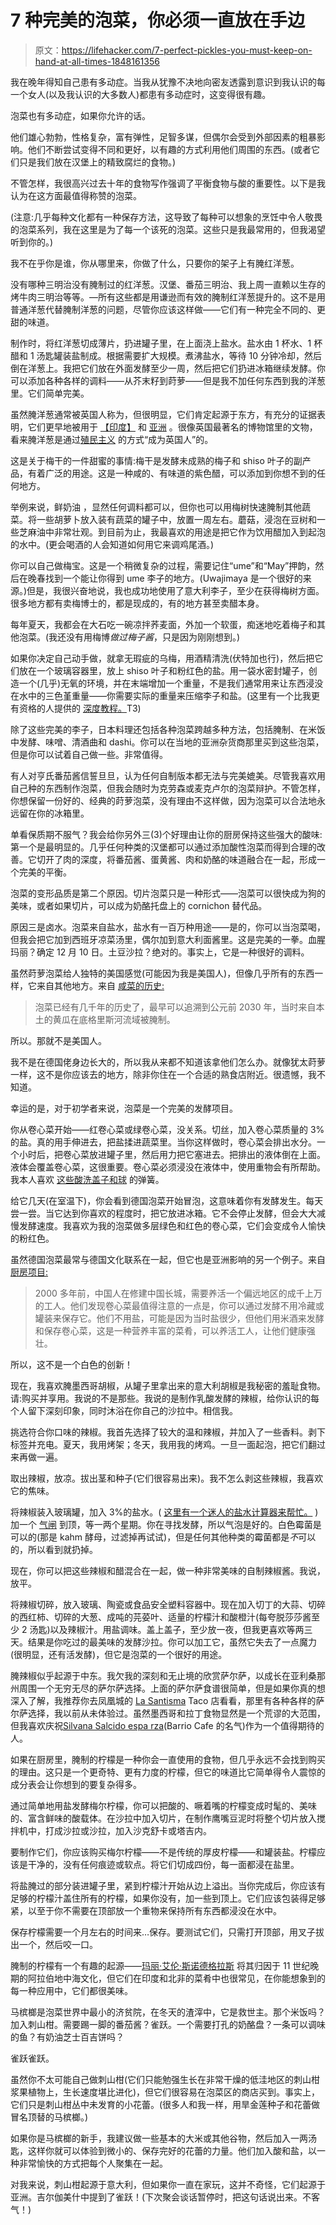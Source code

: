 # 7 种完美的泡菜，你必须一直放在手边

> 原文：<https://lifehacker.com/7-perfect-pickles-you-must-keep-on-hand-at-all-times-1848161356>

我在晚年得知自己患有多动症。当我从犹豫不决地向密友透露到意识到我认识的每一个女人(以及我认识的大多数人)都患有多动症时，这变得很有趣。

泡菜也有多动症，如果你允许的话。

他们雄心勃勃，性格复杂，富有弹性，足智多谋，但偶尔会受到外部因素的粗暴影响。他们不断尝试变得不同和更好，以有趣的方式利用他们周围的东西。(或者它们只是我们放在汉堡上的精致腐烂的食物。)

不管怎样，我很高兴过去十年的食物写作强调了平衡食物与酸的重要性。以下是我认为在这方面最值得称赞的泡菜。

(注意:几乎每种文化都有一种保存方法，这导致了每种可以想象的烹饪中令人敬畏的泡菜系列，我在这里是为了每一个该死的泡菜。这些只是我最常用的，但我渴望听到你的。)

我不在乎你是谁，你从哪里来，你做了什么，只要你的架子上有腌红洋葱。

没有哪种三明治没有腌制过的红洋葱。汉堡、番茄三明治、我上周一直赖以生存的烤牛肉三明治等等。—所有这些都是用谦逊而有效的腌制红洋葱提升的。这不是用普通洋葱代替腌制洋葱的问题，尽管你应该这样做——它们有一种完全不同的、更甜的味道。

制作时，将红洋葱切成薄片，扔进罐子里，在上面浇上盐水。盐水由 1 杯水、1 杯醋和 1 汤匙罐装盐制成。根据需要扩大规模。煮沸盐水，等待 10 分钟冷却，然后倒在洋葱上。我把它们放在外面发酵至少一周，然后把它们扔进冰箱继续发酵。你可以添加各种各样的调料——从芥末籽到莳萝——但是我不加任何东西到我的洋葱里。它们简单完美。

虽然腌洋葱通常被英国人称为，但很明显，它们肯定起源于东方，有充分的证据表明，它们更早地被用于 [【印度】](https://theculturetrip.com/asia/india/articles/a-brief-history-of-the-humble-indian-pickle/) 和 [亚洲](http://www.nyfoodmuseum.org/_pasia.htm) 。很像英国最著名的博物馆里的文物，看来腌洋葱是通过[殖民主义](https://savoringthepast.net/2015/08/01/pickling-onions-in-18th-century-england/) 的方式“成为英国人”的。

这是关于梅干的一件甜蜜的事情:梅干是发酵未成熟的梅子和 shiso 叶子的副产品，有着广泛的用途。这是一种咸的、有味道的紫色醋，可以添加到你想不到的任何地方。

举例来说，鲜奶油 ，显然任何调料都可以，但你也可以用梅树快速腌制其他蔬菜。将一些胡萝卜放入装有蔬菜的罐子中，放置一周左右。蘑菇，浸泡在豆树和一些芝麻油中非常壮观。到目前为止，我最喜欢的用途是把它作为饮用醋加入到起泡的水中。(更会喝酒的人会知道如何用它来调鸡尾酒。)

你可以自己做梅宝。这是一个稍微复杂的过程，需要记住“ume”和“May”押韵，然后在晚春找到一个能让你得到 ume 李子的地方。(Uwajimaya 是一个很好的来源。)但是，我很兴奋地说，我也成功地使用了意大利李子，至少在获得梅树方面。很多地方都有卖梅博士的，都是现成的，有的地方甚至卖醋本身。

每年夏天，我都会在大石吃一碗凉拌荞麦面，外加一个软蛋，痴迷地吃着梅子和其他泡菜。(我还没有用梅博*做过梅子酱*，只是因为刚刚想到。)

如果你决定自己动手做，就拿无瑕疵的乌梅，用酒精清洗(伏特加也行)，然后把它们放在一个玻璃容器里，放上 shiso 叶子和粉红色的盐。用一袋水密封罐子，创造一个(几乎)无氧的环境，并在末端增加一个重量，不是我们通常用来让东西浸没在水中的三色堇重量——你需要实际的重量来压缩李子和盐。(这里有一个比我更有资格的人提供的 [深度教程。](https://www.justonecookbook.com/how-to-make-umeboshi/)T3) 

除了这些完美的李子，日本料理还包括各种泡菜跨越多种方法，包括腌制、在米饭中发酵、味噌、清酒曲和 dashi。你可以在当地的亚洲杂货商那里买到这些泡菜，但是你可以试着自己做一些。非常值得。

有人对亨氏番茄酱信誓旦旦，认为任何自制版本都无法与完美媲美。尽管我喜欢用自己种的东西制作泡菜，但我会随时为克劳森或麦克卢尔的泡菜辩护。不管怎样，你想保留一份好的、经典的莳萝泡菜，没有理由不这样做，因为泡菜可以合法地永远留在你的冰箱里。

单看保质期不服气？我会给你另外三(3)个好理由让你的厨房保持这些强大的酸味:第一个是最明显的。几乎任何种类的汉堡都可以通过添加酸性泡菜而得到合理的改善。它切开了肉的深度，将番茄酱、蛋黄酱、肉和奶酪的味道融合在一起，形成一个完美的平衡。

泡菜的变形品质是第二个原因。切片泡菜只是一种形式——泡菜可以很快成为狗的美味，或者如果切片，可以成为奶酪托盘上的 cornichon 替代品。

原因三是卤水。泡菜来自盐水，盐水有一百万种用途——是的，你可以当泡菜喝，但我会把它加到西班牙凉菜汤里，偶尔加到意大利面酱里。这是完美的一拳。血腥玛丽？确定 12 月 10 日。土豆沙拉？绝对的。事实上，它是一种很好的调料。

虽然莳萝泡菜给人独特的美国感觉(可能因为我是美国人)，但像几乎所有的东西一样，它来自其他地方。来自 [咸菜的历史:](https://www.pbs.org/food/the-history-kitchen/history-pickles/)

> 泡菜已经有几千年的历史了，最早可以追溯到公元前 2030 年，当时来自本土的黄瓜在底格里斯河流域被腌制。

所以。那就不是美国人。

我不是在德国佬身边长大的，所以我从来都不知道该拿他们怎么办。就像犹太莳萝一样，这不是你应该去的地方，除非你住在一个合适的熟食店附近。很遗憾，我不知道。

幸运的是，对于初学者来说，泡菜是一个完美的发酵项目。

你从卷心菜开始——红卷心菜或绿卷心菜，没关系。切丝，加入卷心菜质量的 3%的盐。真的用手伸进去，把盐揉进蔬菜里。当你这样做时，卷心菜会排出水分。一个小时后，把卷心菜放进罐子里，然后用力把它塞进去。把排出的液体倒在上面。液体会覆盖卷心菜，这很重要。卷心菜必须浸没在液体中，使用重物会有所帮助。我本人喜欢 [这些酸洗盖子和球](https://www.farmandfleet.com/products/1316699-ball-2-pack-fermentation-replacement-pack.html) 的弹簧。

给它几天(在室温下)，你会看到德国泡菜开始冒泡，这意味着你有发酵发生。每天尝一尝。当它达到你喜欢的程度时，把它放进冰箱。它不会停止发酵，但会大大减慢发酵速度。我喜欢为我的泡菜做多层绿色和红色的卷心菜，它们会变成令人愉快的粉红色。

虽然德国泡菜最常与德国文化联系在一起，但它也是亚洲影响的另一个例子。来自 [厨房项目:](https://kitchenproject.com/history/sauerkraut.htm)

> 2000 多年前，中国人在修建中国长城，需要养活一个偏远地区的成千上万的工人。他们发现卷心菜最值得注意的一点是，你可以通过发酵不用冷藏或罐装来保存它。他们不用盐，可能是因为当时盐很少，但他们用米酒来发酵和保存卷心菜，这是一种营养丰富的菜肴，可以养活工人，让他们健康强壮。

所以，这不是一个白色的创新！

现在，我喜欢腌墨西哥胡椒，从罐子里拿出来的意大利胡椒是我秘密的羞耻食物。请:购买并享用。我说的不是那些。我说的是制作乳酸发酵的辣椒，给你认识的每个人留下深刻印象，同时沐浴在你自己的沙拉中。相信我。

挑选符合你口味的辣椒。我首先选择了较大的温和辣椒，并加入了一些香料。剥下标签并充电。夏天，我用烤架；冬天，我用我的烤鸡。一旦一面起泡，把它们翻过来再做一遍。

取出辣椒，放凉。拔出茎和种子(它们很容易出来)。我不怎么剥这些辣椒，我喜欢它的焦味。

将辣椒装入玻璃罐，加入 3%的盐水。( [这里有一个迷人的盐水计算器来帮忙。](https://myfermentedfoods.com/tools/brine-calculator/) )加一个 [气闸](https://www.culturedfoodlife.com/store/product/airlock-lid-for-mason-jars/) 到顶，等一两个星期。你在寻找发酵，所以气泡是好的。白色霉菌是可以的(那是 kahm 酵母，过滤掉再试试)，但是任何其他种类的霉菌都是*不*可以的，所以看到就扔掉。

现在，你可以把这些辣椒和醋混合在一起，做一种非常美味的自制辣椒酱。我说，放平。

将辣椒切碎，放入玻璃、陶瓷或食品安全塑料容器中。现在加入切丁的大蒜、切碎的西红柿、切碎的大葱、成吨的芫荽叶、适量的柠檬汁和酸橙汁(每夸脱莎莎酱至少 2 汤匙)以及辣椒汁。用盐调味。盖上盖子，至少放一夜，但我更喜欢等两三天。结果是你吃过的最美味的发酵沙拉。你可以加工它，虽然它失去了一点魔力(很明显，还有活发酵)，但它是泡菜的一个很好的用途。

腌辣椒似乎起源于中东。我欠我的深刻和无止境的欣赏萨尔萨，以成长在亚利桑那州周围一个无穷无尽的萨尔萨选择。上面的萨尔萨食谱很简单，但是如果你真的想深入了解，我推荐你去凤凰城的 [La Santisma](https://lasantisimagourmet.com/) Taco 店看看，那里有各种各样的萨尔萨选择，我以前从未体验过。虽然墨西哥和拉丁食物显然是一个荒谬的大范围，但我喜欢庆祝[Silvana Salcido espa rza](https://www.instagram.com/chefsilvana/?hl=en)(Barrio Cafe 的名气)作为一个值得期待的人。

如果在厨房里，腌制的柠檬是一种你会一直使用的食物，但几乎永远不会找到购买的理由。这只是一个更奇特、更有力度的柠檬，但它的味道比它简单得令人震惊的成分表会让你想到的要复杂得多。

通过简单地用盐发酵梅尔柠檬，你可以把酸的、噘着嘴的柠檬变成时髦的、美味的、富含鲜味的酸载体。在沙拉中加入切片，在制作鹰嘴豆泥时将整个切片放入搅拌机中，打成沙拉或沙拉，加入沙克舒卡或塔吉内。

要制作它们，你应该购买梅尔柠檬——不是传统的厚皮柠檬——和罐装盐。柠檬应该是干净的，没有任何痕迹或软点。将它们切成四份，每一面都浸在盐里。

将盐腌过的部分装进罐子里，紧到柠檬汁开始从边上溢出。当你完成后，你应该有足够的柠檬汁盖住所有的柠檬，如果你没有，加一些到顶上。它们应该包装得足够紧，以至于你不需要在顶部放一个重物来保持所有东西都浸没在水中。

保存柠檬需要一个月左右的时间来…保存。要测试它们，只需打开顶部，用叉子拔出一个，然后咬一口。

腌制的柠檬有一个有趣的起源——[玛丽·艾伦·斯诺德格拉斯](https://www.amazon.com/Encyclopedia-Kitchen-History-Ellen-Snodgrass/dp/1579583806?asc_campaign=InlineText&asc_refurl=https://lifehacker.com/7-perfect-pickles-you-must-keep-on-hand-at-all-times-1848161356&asc_source=&asin=1579583806&depth=1&format=4&revisionId=&tag=kinjalifehackerlink-20) 将其归因于 11 世纪晚期的阿拉伯地中海文化，但它们在印度和北非的菜肴中也很常见，在你能想象到的每一种应用中，它们都很美味。

马槟榔是泡菜世界中最小的济贫院，在冬天的渣滓中，它是救世主。那个米饭吗？加入刺山柑。需要踢一脚的番茄酱？雀跃。一个需要打孔的奶酪盘？一条可以调味的鱼？有奶油芝士百吉饼吗？

雀跃雀跃。

虽然你不太可能自己做刺山柑(它们只能勉强生长在非常干燥的低洼地区的刺山柑浆果植物上，生长速度堪比进化)，但它们很容易在泡菜区的商店买到。事实上，它们只是刺山柑丛中未发育的小花蕾。(很多人和我一样，用旱金莲种子和花蕾做冒名顶替的马槟榔。)

如果你是马槟榔的新手，我建议做一些基本的大米或其他谷物，然后加入一两汤匙，这样你就可以体验到微小的、保存完好的花蕾的力量。他们加入酸和盐，以一种非常愉快的方式把每个人聚集在一起。

对我来说，刺山柑起源于意大利，但如果你一直在家玩，这并不奇怪，它们起源于亚洲。吉尔伽美什中提到了雀跃！(下次聚会谈话暂停时，把这句话说出来。不客气！)